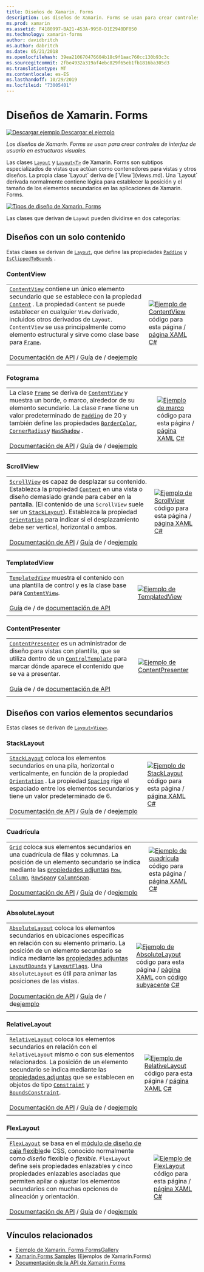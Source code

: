 ```yaml
---
title: Diseños de Xamarin. Forms
description: Los diseños de Xamarin. Forms se usan para crear controles de interfaz de usuario en estructuras visuales. En este artículo se enumeran los diseños incluidos en Xamarin. Forms.
ms.prod: xamarin
ms.assetid: F4180997-BA21-453A-9958-D1E2940DF050
ms.technology: xamarin-forms
author: davidbritch
ms.author: dabritch
ms.date: 05/21/2018
ms.openlocfilehash: 39ea210670476604b18c9f1aac760cc130b93c3c
ms.sourcegitcommit: 2fbe4932a319af4ebc829f65eb1fb1816ba305d3
ms.translationtype: MT
ms.contentlocale: es-ES
ms.lasthandoff: 10/29/2019
ms.locfileid: "73005401"
---
```

# <a name="xamarinforms-layouts"></a>Diseños de Xamarin. Forms

[![Descargar ejemplo](~/media/shared/download.png) Descargar el ejemplo](https://docs.microsoft.com/samples/xamarin/xamarin-forms-samples/formsgallery)

_Los diseños de Xamarin. Forms se usan para crear controles de interfaz de usuario en estructuras visuales._

Las clases [`Layout`](xref:Xamarin.Forms.Layout) y [`Layout<T>`](xref:Xamarin.Forms.Layout`1) de Xamarin. Forms son subtipos especializados de vistas que actúan como contenedores para vistas y otros diseños. La propia clase `Layout` deriva de [`View`](views.md). Una `Layout` derivada normalmente contiene lógica para establecer la posición y el tamaño de los elementos secundarios en las aplicaciones de Xamarin. Forms.

[![Tipos de diseño de Xamarin. Forms](layouts-images/layouts-sml.png "Tipos de diseño de Xamarin. Forms")](layouts-images/layouts.png#lightbox "Tipos de diseño de Xamarin. Forms")

Las clases que derivan de `Layout` pueden dividirse en dos categorías:

## <a name="layouts-with-single-content"></a>Diseños con un solo contenido

Estas clases se derivan de [`Layout`](xref:Xamarin.Forms.Layout), que define las propiedades [`Padding`](xref:Xamarin.Forms.Layout.Padding) y [`IsClippedToBounds`](xref:Xamarin.Forms.Layout.IsClippedToBounds) .

<a name="contentView" />

### <a name="contentview"></a>ContentView

|     |     |
| --- | --- |
| [`ContentView`](xref:Xamarin.Forms.ContentView) contiene un único elemento secundario que se establece con la propiedad [`Content`](xref:Xamarin.Forms.ContentView.Content) . La propiedad `Content` se puede establecer en cualquier `View` derivado, incluidos otros derivados de `Layout`. `ContentView` se usa principalmente como elemento estructural y sirve como clase base para [`Frame`](#frame).<br /><br />[Documentación de API](xref:Xamarin.Forms.ContentView)  / [Guía](~/xamarin-forms/user-interface/layouts/contentview.md) de  /  de[ejemplo](https://docs.microsoft.com/samples/xamarin/xamarin-forms-samples/userinterface-cardview/) | [![Ejemplo de ContentView](layouts-images/ContentView.png "Ejemplo de ContentView")](layouts-images/ContentView-Large.png#lightbox "Ejemplo de ContentView")<br />código para esta página  / [página XAML](https://github.com/xamarin/xamarin-forms-samples/blob/master/FormsGallery/FormsGallery/FormsGallery/XamlExamples/ContentViewDemoPage.xaml) [ C# ](https://github.com/xamarin/xamarin-forms-samples/blob/master/FormsGallery/FormsGallery/FormsGallery/CodeExamples/ContentViewDemoPage.cs) |
|     |     |

<a named="frame" />

### <a name="frame"></a>Fotograma

|     |     |
| --- | --- |
| La clase [`Frame`](xref:Xamarin.Forms.Frame) se deriva de [`ContentView`](#contentView) y muestra un borde, o marco, alrededor de su elemento secundario. La clase `Frame` tiene un valor predeterminado de [`Padding`](xref:Xamarin.Forms.Layout.Padding) de 20 y también define las propiedades [`BorderColor`](xref:Xamarin.Forms.Frame.BorderColor), [`CornerRadius`](xref:Xamarin.Forms.Frame.CornerRadius)y [`HasShadow`](xref:Xamarin.Forms.Frame.HasShadow) .<br /><br />[Documentación de API](xref:Xamarin.Forms.Frame)  / [Guía](~/xamarin-forms/user-interface/layouts/frame.md) de  /  de[ejemplo](https://docs.microsoft.com/samples/xamarin/xamarin-forms-samples/userinterface-frame/) | [![Ejemplo de marco](layouts-images/Frame.png "Ejemplo de marco")](layouts-images/Frame-Large.png#lightbox "Ejemplo de marco")<br />código para esta página  / [página XAML](https://github.com/xamarin/xamarin-forms-samples/blob/master/FormsGallery/FormsGallery/FormsGallery/XamlExamples/FrameDemoPage.xaml) [ C# ](https://github.com/xamarin/xamarin-forms-samples/blob/master/FormsGallery/FormsGallery/FormsGallery/CodeExamples/FrameDemoPage.cs) |
|     |     |

<a name="scrollView" />

### <a name="scrollview"></a>ScrollView

|     |     |
| --- | --- |
| [`ScrollView`](xref:Xamarin.Forms.ScrollView) es capaz de desplazar su contenido. Establezca la propiedad [`Content`](xref:Xamarin.Forms.ScrollView.Content) en una vista o diseño demasiado grande para caber en la pantalla. (El contenido de una `ScrollView` suele ser un [`StackLayout`](#stackLayout)). Establezca la propiedad [`Orientation`](xref:Xamarin.Forms.ScrollView.Orientation) para indicar si el desplazamiento debe ser vertical, horizontal o ambos.<br /><br />[Documentación de API](xref:Xamarin.Forms.ScrollView)  / [Guía](~/xamarin-forms/user-interface/layouts/scroll-view.md) de  /  de[ejemplo](https://docs.microsoft.com/samples/xamarin/xamarin-forms-samples/userinterface-layout) | [![Ejemplo de ScrollView](layouts-images/ScrollView.png "Ejemplo de ScrollView")](layouts-images/ScrollView-Large.png#lightbox "Ejemplo de ScrollView")<br />código para esta página  / [página XAML](https://github.com/xamarin/xamarin-forms-samples/blob/master/FormsGallery/FormsGallery/FormsGallery/XamlExamples/ScrollViewDemoPage.xaml) [ C# ](https://github.com/xamarin/xamarin-forms-samples/blob/master/FormsGallery/FormsGallery/FormsGallery/CodeExamples/ScrollViewDemoPage.cs) |
|     |     |

### <a name="templatedview"></a>TemplatedView

|     |     |
| --- | --- |
| [`TemplatedView`](xref:Xamarin.Forms.TemplatedView) muestra el contenido con una plantilla de control y es la clase base para [`ContentView`](#contentView).<br /><br />[Guía](~/xamarin-forms/app-fundamentals/templates/control-templates/index.md) de  /  de [documentación de API](xref:Xamarin.Forms.TemplatedView) | [![Ejemplo de TemplatedView](layouts-images/TemplatedView.png "Ejemplo de TemplatedView")](layouts-images/TemplatedView.png#lightbox "Ejemplo de TemplatedView") |
|     |     |

### <a name="contentpresenter"></a>ContentPresenter

|     |     |
| --- | --- |
| [`ContentPresenter`](xref:Xamarin.Forms.ContentPresenter) es un administrador de diseño para vistas con plantilla, que se utiliza dentro de un [`ControlTemplate`](xref:Xamarin.Forms.ControlTemplate) para marcar dónde aparece el contenido que se va a presentar.<br /><br />[Guía](~/xamarin-forms/app-fundamentals/templates/control-templates/index.md) de  /  de [documentación de API](xref:Xamarin.Forms.ContentPresenter) | [![Ejemplo de ContentPresenter](layouts-images/ContentPresenter.png "Ejemplo de ContentPresenter")](layouts-images/ContentPresenter.png#lightbox "Ejemplo de ContentPresenter") |
|     |     |

## <a name="layouts-with-multiple-children"></a>Diseños con varios elementos secundarios

Estas clases se derivan de [`Layout<View>`](xref:Xamarin.Forms.Layout`1).

<a name="stackLayout" />

### <a name="stacklayout"></a>StackLayout

|     |     |
| --- | --- |
| [`StackLayout`](xref:Xamarin.Forms.StackLayout) coloca los elementos secundarios en una pila, horizontal o verticalmente, en función de la propiedad [`Orientation`](xref:Xamarin.Forms.StackLayout.Orientation) . La propiedad [`Spacing`](xref:Xamarin.Forms.StackLayout.Spacing) rige el espaciado entre los elementos secundarios y tiene un valor predeterminado de 6.<br /><br />[Documentación de API](xref:Xamarin.Forms.StackLayout)  / [Guía](~/xamarin-forms/user-interface/layouts/stack-layout.md) de  /  de[ejemplo](https://docs.microsoft.com/samples/xamarin/xamarin-forms-samples/userinterface-layout)| [![Ejemplo de StackLayout](layouts-images/StackLayout.png "Ejemplo de StackLayout")](layouts-images/StackLayout-Large.png#lightbox "Ejemplo de StackLayout")<br />código para esta página  / [página XAML](https://github.com/xamarin/xamarin-forms-samples/blob/master/FormsGallery/FormsGallery/FormsGallery/XamlExamples/StackLayoutDemoPage.xaml) [ C# ](https://github.com/xamarin/xamarin-forms-samples/blob/master/FormsGallery/FormsGallery/FormsGallery/CodeExamples/StackLayoutDemoPage.cs) |
|     |     |

<a name="grid" />

### <a name="grid"></a>Cuadrícula

|     |     |
| --- | --- |
| [`Grid`](xref:Xamarin.Forms.Grid) coloca sus elementos secundarios en una cuadrícula de filas y columnas. La posición de un elemento secundario se indica mediante las [propiedades adjuntas](~/xamarin-forms/xaml/attached-properties.md) [`Row`](xref:Xamarin.Forms.Grid.RowProperty), [`Column`](xref:Xamarin.Forms.Grid.ColumnProperty), [`RowSpan`](xref:Xamarin.Forms.Grid.RowSpanProperty)y [`ColumnSpan`](xref:Xamarin.Forms.Grid.ColumnSpanProperty).<br /><br />[Documentación de API](xref:Xamarin.Forms.Grid)  / [Guía](~/xamarin-forms/user-interface/layouts/grid.md) de  /  de[ejemplo](https://docs.microsoft.com/samples/xamarin/xamarin-forms-samples/userinterface-layout) | [![Ejemplo de cuadrícula](layouts-images/Grid.png "Ejemplo de cuadrícula")](layouts-images/Grid-Large.png#lightbox "Ejemplo de cuadrícula")<br />código para esta página  / [página XAML](https://github.com/xamarin/xamarin-forms-samples/blob/master/FormsGallery/FormsGallery/FormsGallery/XamlExamples/GridDemoPage.xaml) [ C# ](https://github.com/xamarin/xamarin-forms-samples/blob/master/FormsGallery/FormsGallery/FormsGallery/CodeExamples/GridDemoPage.cs) |
|     |     |

### <a name="absolutelayout"></a>AbsoluteLayout

|     |     |
| --- | --- |
| [`AbsoluteLayout`](xref:Xamarin.Forms.AbsoluteLayout) coloca los elementos secundarios en ubicaciones específicas en relación con su elemento primario. La posición de un elemento secundario se indica mediante las [propiedades adjuntas](~/xamarin-forms/xaml/attached-properties.md) [`LayoutBounds`](xref:Xamarin.Forms.AbsoluteLayout.LayoutBoundsProperty) y [`LayoutFlags`](xref:Xamarin.Forms.AbsoluteLayout.LayoutFlagsProperty). Una `AbsoluteLayout` es útil para animar las posiciones de las vistas.<br /><br />[Documentación de API](xref:Xamarin.Forms.AbsoluteLayout)  / [Guía](~/xamarin-forms/user-interface/layouts/absolute-layout.md) de  /  de[ejemplo](https://docs.microsoft.com/samples/xamarin/xamarin-forms-samples/userinterface-layout) | [![Ejemplo de AbsoluteLayout](layouts-images/AbsoluteLayout.png "Ejemplo de AbsoluteLayout")](layouts-images/AbsoluteLayout-Large.png#lightbox "Ejemplo de AbsoluteLayout")<br />código para esta página  / [página XAML](https://github.com/xamarin/xamarin-forms-samples/blob/master/FormsGallery/FormsGallery/FormsGallery/XamlExamples/AbsoluteLayoutDemoPage.xaml) con [código subyacente](https://github.com/xamarin/xamarin-forms-samples/blob/master/FormsGallery/FormsGallery/FormsGallery/XamlExamples/AbsoluteLayoutDemoPage.xaml.cs) [ C# ](https://github.com/xamarin/xamarin-forms-samples/blob/master/FormsGallery/FormsGallery/FormsGallery/CodeExamples/AbsoluteLayoutdDemoPage.cs) |
|     |     |

### <a name="relativelayout"></a>RelativeLayout

|     |     |
| --- | --- |
| [`RelativeLayout`](xref:Xamarin.Forms.RelativeLayout) coloca los elementos secundarios en relación con el `RelativeLayout` mismo o con sus elementos relacionados. La posición de un elemento secundario se indica mediante las [propiedades adjuntas](~/xamarin-forms/xaml/attached-properties.md) que se establecen en objetos de tipo [`Constraint`](xref:Xamarin.Forms.Constraint) y [`BoundsConstraint`](xref:Xamarin.Forms.Constraint).<br /><br />[Documentación de API](xref:Xamarin.Forms.RelativeLayout)  / [Guía](~/xamarin-forms/user-interface/layouts/relative-layout.md) de  /  de[ejemplo](https://docs.microsoft.com/samples/xamarin/xamarin-forms-samples/userinterface-layout) | [![Ejemplo de RelativeLayout](layouts-images/RelativeLayout.png "Ejemplo de RelativeLayout")](layouts-images/RelativeLayout-Large.png#lightbox "Ejemplo de RelativeLayout")<br />código para esta página  / [página XAML](https://github.com/xamarin/xamarin-forms-samples/blob/master/FormsGallery/FormsGallery/FormsGallery/XamlExamples/RelativeLayoutDemoPage.xaml) [ C# ](https://github.com/xamarin/xamarin-forms-samples/blob/master/FormsGallery/FormsGallery/FormsGallery/CodeExamples/RelativeLayoutDemoPage.cs) |
|     |     |

### <a name="flexlayout"></a>FlexLayout

|     |     |
| --- | --- |
| [`FlexLayout`](xref:Xamarin.Forms.FlexLayout) se basa en el [módulo de diseño de caja flexible](https://www.w3.org/TR/css-flexbox-1/)de CSS, conocido normalmente como _diseño_ flexible o _flexible_. `FlexLayout` define seis propiedades enlazables y cinco propiedades enlazables asociadas que permiten apilar o ajustar los elementos secundarios con muchas opciones de alineación y orientación.<br /><br />[Documentación de API](xref:Xamarin.Forms.FlexLayout)  / [Guía](~/xamarin-forms/user-interface/layouts/flex-layout.md) de  /  de[ejemplo](https://docs.microsoft.com/samples/xamarin/xamarin-forms-samples/userinterface-flexlayoutdemos) | [![Ejemplo de FlexLayout](layouts-images/FlexLayout.png "Ejemplo de FlexLayout")](layouts-images/FlexLayout-Large.png#lightbox "Ejemplo de FlexLayout")<br />código para esta página  / [página XAML](https://github.com/xamarin/xamarin-forms-samples/blob/master/FormsGallery/FormsGallery/FormsGallery/XamlExamples/FlexLayoutDemoPage.xaml) [ C# ](https://github.com/xamarin/xamarin-forms-samples/blob/master/FormsGallery/FormsGallery/FormsGallery/CodeExamples/FlexLayoutDemoPage.cs) |
|     |     |

## <a name="related-links"></a>Vínculos relacionados

- [Ejemplo de Xamarin. Forms FormsGallery](https://docs.microsoft.com/samples/xamarin/xamarin-forms-samples/formsgallery)
- [Xamarin.Forms Samples](https://docs.microsoft.com/samples/browse/?products=xamarin&term=Xamarin.Forms) (Ejemplos de Xamarin.Forms)
- [Documentación de la API de Xamarin.Forms](https://docs.microsoft.com/dotnet/api/xamarin.forms?view=xamarin-forms)
